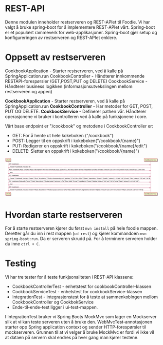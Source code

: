 # REST-API

Denne modulen inneholder restserveren og REST-APIet til Foodie. Vi har valgt å bruke spring-boot for å implementere REST-APIet vårt.
Spring-boot er et populært rammeverk for web-applikasjoner. Spring-boot gjør setup og konfigureringen av restserveren og REST-APIet enklere.

# Oppsett av restserveren
CookbookApplication - Starter restserveren, ved å kalle på SpringApplication.run
CookbookController - Håndterer innkommende RESTAPI-forespørsler (GET,POST,PUT og DELETE)
CookbookService - Håndterer business logikken (informasjonsutvekslingen mellom restserveren og appen) 

**CookbookApplication** - Starter restserveren, ved å kalle på SpringApplication.run
**CookbookController** - Har metoder for GET, POST, PUT OG DELETE.
**CookbookService** - Definerer pathen vår. Håndterer operasjonene vi bruker i kontrolleren ved å kalle på funksjonene i core.

Vårt base endpoint er "/cookbook" og metodene i CookbookController er:

- GET: For å hente ut hele kokeboken ("/cookbook")
- POST: Legger til en oppskrift i kokeboken("/cookbook/{name}")
- PUT: Redigerer en oppskrift i kokeboken("/cookbook/{name}/edit")
- DELETE: Sletter en oppskrift i kokeboken("/cookbook/{name}")

![rest](rest.png)

# Hvordan starte restserveren
For å starte restserveren kjører du først `mvn install` på hele foodie mappen. Deretter går du inn i rest mappen (`cd rest`) og kjører kommandoen `mvn spring-boot:run`. Da er serveren skrudd på. For å terminere serveren holder du inne `ctrl + C`.

# Testing

Vi har tre tester for å teste funkjsonaliteten i REST-API klassene:

- CookbookControllerTest - enhetstest for cookbookController-klassen
- CookbookServiceTest - enhetstest for cookbookService-klassen
- IntegrationTest - integrasjonstest for å teste at sammenkoblngen mellom CookbookController og CookbokService
- Ende-til-ende-test ligger i ui-test-mappen.

I IntegrationTest bruker vi Spring Boots MockMvc som lager en Mockserver slik at vi kan teste serveren uten å bruke den. WebMvcTest-annotasjonen starter opp Spring application context og sender HTTP-forespørsler til mockserveren. Grunnen til at vi velger å bruke MockMvc er fordi vi ikke vil at dataen på servern skal endres på hver gang man kjører testene.



